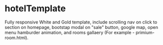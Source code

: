 # hotelTemplate
Fully responsive White and Gold template, include scrolling nav on click to section on homepage, bootstap modal on "sale" button, google map, open menu hamburder animation, and rooms gallaery (For example - primium-room.html).  
